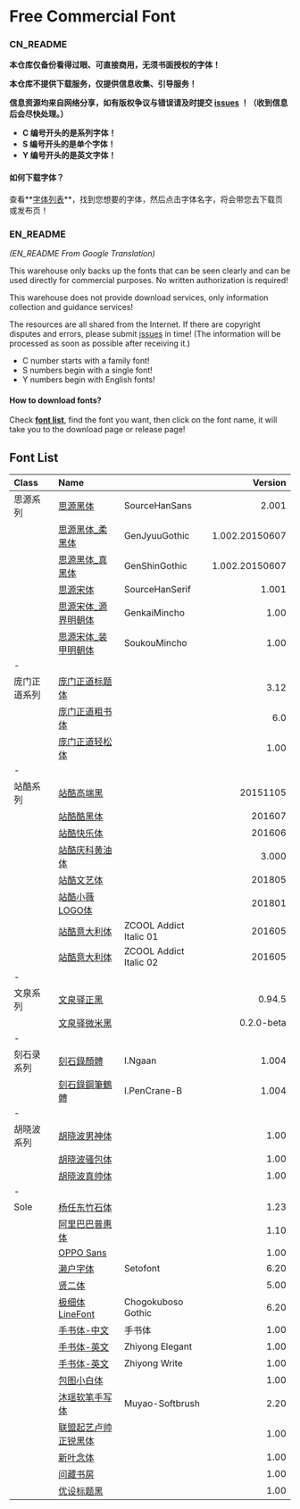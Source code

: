# Free Commercial Font 

### CN_README
**本仓库仅备份看得过眼、可直接商用，无须书面授权的字体！**

**本仓库不提供下载服务，仅提供信息收集、引导服务！**

**信息资源均来自网络分享，如有版权争议与错误请及时提交 [issues](https://github.com/Tamshen/Freecommercialfont/issues) ！（收到信息后会尽快处理。）**

- **C 编号开头的是系列字体！**
- **S 编号开头的是单个字体！**
- **Y 编号开头的是英文字体！**

#### 如何下载字体？

查看**[字体列表](https://github.com/Tamshen/Freecommercialfont#font-list)**，找到您想要的字体，然后点击字体名字，将会带您去下载页或发布页！





### EN_README 

*(EN_README From Google Translation)*

This warehouse only backs up the fonts that can be seen clearly and can be used directly for commercial purposes. No written authorization is required! 

This warehouse does not provide download services, only information collection and guidance services! 

The resources are all shared from the Internet. If there are copyright disputes and errors, please submit [issues](https://github.com/Tamshen/Freecommercialfont/issues) in time! (The information will be processed as soon as possible after receiving it.) 

- C number starts with a family font!
- S numbers begin with a single font!
- Y numbers begin with English fonts!

#### How to download fonts?

Check **[font list](https://github.com/Tamshen/Freecommercialfont#font-list)**, find the font you want, then click on the font name, it will take you to the download page or release page!





## Font List

|Class  | Name             |               |Version  |
|:- |:-|:-|-:|
|思源系列|[思源黑体](https://github.com/adobe-fonts/source-han-sans)          |SourceHanSans  | 2.001|
|       |[思源黑体_柔黑体](http://jikasei.me/font/genjyuu/)    |GenJyuuGothic  |1.002.20150607|
|       |[思源黑体_真黑体](http://jikasei.me/font/genshin/)    |GenShinGothic  |1.002.20150607 |
|       |[思源宋体](https://github.com/adobe-fonts/source-han-serif)          |SourceHanSerif  |1.001|
|       |[思源宋体_源界明朝体](https://flopdesign.com/blog/font/5146/)|GenkaiMincho    |1.00|
|       |[思源宋体_装甲明朝体](http://flopdesign.com/blog/font/5228/)|SoukouMincho    |1.00|
|-||||
|庞门正道系列|[庞门正道标题体](https://mp.weixin.qq.com/s/kVfk1skuKhBbKOUhjlZ09w) |                |3.12|
|           |[庞门正道粗书体](https://mp.weixin.qq.com/s/LZ_PMNc-3uX-Atmri4OLGQ) |                |6.0|
|           |[庞门正道轻松体](https://mp.weixin.qq.com/s/1ccpLCOrIn81JhV9ulwPIQ) |                |1.00|
|-||||
|站酷系列|[站酷高端黑](https://www.zcool.com.cn/special/zcoolfonts/)         |               |20151105|
|       |[站酷酷黑体](https://www.zcool.com.cn/special/zcoolfonts/)         |               |201607|
|       |[站酷快乐体](https://www.zcool.com.cn/special/zcoolfonts/)         |               |201606|
|       |[站酷庆科黄油体](https://www.zcool.com.cn/special/zcoolfonts/)     |               |3.000|
|       |[站酷文艺体](https://www.zcool.com.cn/special/zcoolfonts/)         |               |201805|
|       |[站酷小薇LOGO体](https://www.zcool.com.cn/special/zcoolfonts/)     |               |201801|
|       |[站酷意大利体](https://www.zcool.com.cn/special/zcoolfonts/)       |ZCOOL Addict Italic 01|201605|
|       |[站酷意大利体](https://www.zcool.com.cn/special/zcoolfonts/)       |ZCOOL Addict Italic 02|201605|
|-||||
|文泉系列|[文泉驿正黑](http://wenq.org/wqy2/)         |               |0.94.5|
|       |[文泉驿微米黑](http://wenq.org/wqy2/)       |               |0.2.0-beta|
|-||||
|刻石录系列|[刻石錄顏體](http://founder.acgvlyric.org/iu/doku.php/造字:開源字型_i.顏體)      |I.Ngaan               |1.004|
|       |[刻石錄鋼筆鶴體](http://founder.acgvlyric.org/iu/doku.php/造字:開源字型_i.鋼筆鶴體)    |   I.PenCrane-B            |1.004|
|-||||
|胡晓波系列|[胡晓波男神体](https://www.zcool.com.cn/work/ZNDE3NjcwMTY=.html)      |               |1.00|
|       |[胡晓波骚包体](https://www.zcool.com.cn/work/ZNDE3NjcwMTY=.html)    |               |1.00|
|       |[胡晓波真帅体](https://www.zcool.com.cn/work/ZNDE3NjcwMTY=.html)    |               |1.00|
|-||||
|Sole   |[杨任东竹石体](https://mp.weixin.qq.com/s/7kv3i_YEs7x9_9IrCDYvBA)      |                |1.23|
|       |[阿里巴巴普惠体](https://alibabafont.taobao.com/wow/alibabafont/act/alifont)    |                |1.10|
|       |[OPPO Sans](https://mp.weixin.qq.com/s/ot3OAA_z5X63xFWE1AwX-g)        |                |1.00|
|       |[濑户字体](https://zh.osdn.net/projects/setofont/)         | Setofont         |6.20|
|       |[贤二体](https://www.zcool.com.cn/article/ZNjk4NDM2.html)           |                 |5.00|
|       |[极细体LineFont](http://font.websozai.jp/line-font-mihon.html)   | Chogokuboso Gothic         |6.20|
|       |[手书体-中文](https://www.zcool.com.cn/work/ZMjI2MDk1MDg=.html)      | 手书体           |1.00|
|       |[手书体-英文](https://www.zcool.com.cn/work/ZMjkyMDMwODQ=.html)      | Zhiyong Elegant   |1.00|
|       |[手书体-英文](https://www.zcool.com.cn/work/ZMjkyMDMwODQ=.html)      | Zhiyong Write     |1.00|
|       |[包图小白体](https://act.ibaotu.com/activity/1.html)       |                  |1.00|
|       |[沐瑶软笔手写体](https://www.zcool.com.cn/work/ZMjg5MjAwMDQ=.html)   | Muyao-Softbrush    |2.20|
|       |[联盟起艺卢帅正锐黑体](https://www.zcool.com.cn/work/ZMzUxMzUzNzY=.html) |                   |1.00|
|       |[新叶念体](https://mp.weixin.qq.com/s/PSmL5_9spCv1ZwntvKgmFQ)         |                   |1.00|
| |[问藏书房](https://www.wencang.com/font.jsp) | |1.00|
| |[优设标题黑](https://www.uisdc.com/uisdc-first-free-font) | |1.00|







